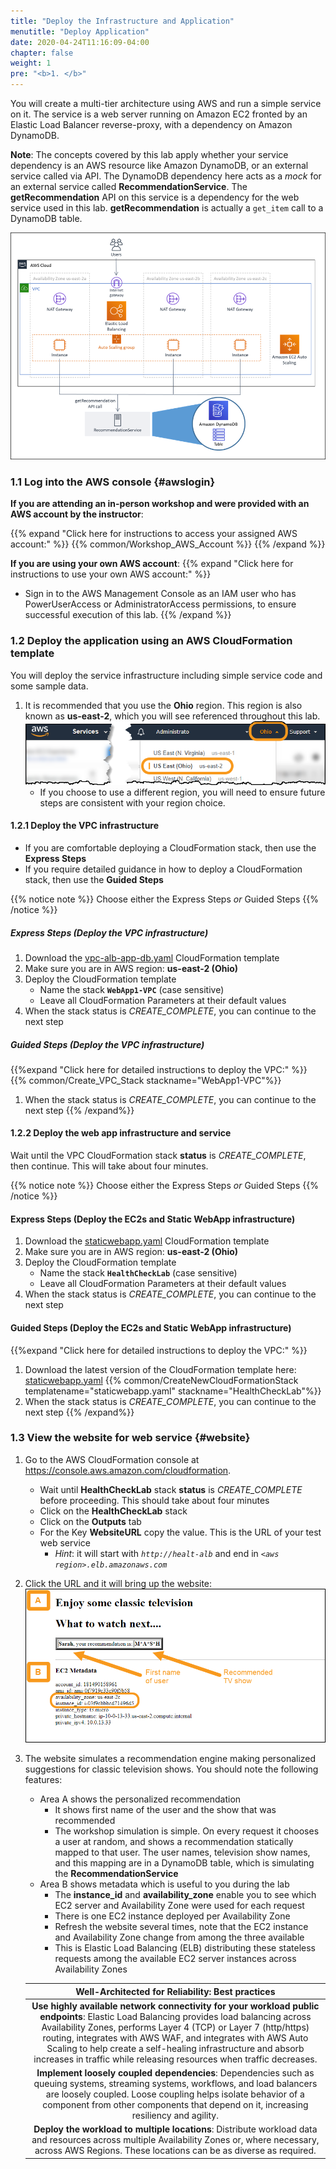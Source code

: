```yaml
---
title: "Deploy the Infrastructure and Application"
menutitle: "Deploy Application"
date: 2020-04-24T11:16:09-04:00
chapter: false
weight: 1
pre: "<b>1. </b>"
---
```


You will create a multi-tier architecture using AWS and run a simple service on it. The service is a web server running on Amazon EC2 fronted by an Elastic Load Balancer reverse-proxy, with a dependency on Amazon DynamoDB.

**Note**: The concepts covered by this lab apply whether your service dependency is an AWS resource like Amazon DynamoDB, or an external service called via API. The DynamoDB dependency here acts as a _mock_ for an external service called **RecommendationService**. The **getRecommendation** API on this service is a dependency for the web service used in this lab.  **getRecommendation** is actually a `get_item` call to a DynamoDB table.

![ArchitectureOverview](/Reliability/300_Health_Checks_and_Dependencies/Images/ArchitectureOverview.png)

### 1.1 Log into the AWS console {#awslogin}

**If you are attending an in-person workshop and were provided with an AWS account by the instructor**:

{{% expand "Click here for instructions to access your assigned AWS account:" %}} {{% common/Workshop_AWS_Account %}} {{% /expand %}}

**If you are using your own AWS account**:
{{% expand "Click here for instructions to use your own AWS account:" %}}
* Sign in to the AWS Management Console as an IAM user who has PowerUserAccess or AdministratorAccess permissions, to ensure successful execution of this lab.
{{% /expand %}}

### 1.2 Deploy the application using an AWS CloudFormation template

You will deploy the service infrastructure including simple service code and some sample data.

1. It is recommended that you use the **Ohio** region.  This region is also known as **us-east-2**, which you will see referenced throughout this lab.
![SelectOhio](/Reliability/300_Health_Checks_and_Dependencies/Images/SelectOhio.png)
      * If you choose to use a different region, you will need to ensure future steps are consistent with your region choice.

#### 1.2.1 Deploy the VPC infrastructure

* If you are comfortable deploying a CloudFormation stack, then use the **Express Steps**
* If you require detailed guidance in how to deploy a CloudFormation stack, then use the **Guided Steps**

{{% notice note %}}
Choose either the Express Steps _or_ Guided Steps
{{% /notice %}}

##### Express Steps (Deploy the VPC infrastructure)

1. Download the [vpc-alb-app-db.yaml](/Security/200_Automated_Deployment_of_VPC/Code/vpc-alb-app-db.yaml) CloudFormation template
1. Make sure you are in AWS region: **us-east-2 (Ohio)**
1. Deploy the CloudFormation template
    * Name the stack **`WebApp1-VPC`** (case sensitive)
    * Leave all CloudFormation Parameters at their default values
1. When the stack status is _CREATE_COMPLETE_, you can continue to the next step

##### Guided Steps (Deploy the VPC infrastructure)
{{%expand "Click here for detailed instructions to deploy the VPC:" %}}
{{% common/Create_VPC_Stack  stackname="WebApp1-VPC"%}}
1. When the stack status is _CREATE_COMPLETE_, you can continue to the next step
{{% /expand%}}

#### 1.2.2 Deploy the web app infrastructure and service

Wait until the VPC CloudFormation stack **status** is _CREATE_COMPLETE_, then continue. This will take about four minutes.

{{% notice note %}}
Choose either the Express Steps _or_ Guided Steps
{{% /notice %}}

#### Express Steps (Deploy the EC2s and Static WebApp infrastructure)

1. Download the [staticwebapp.yaml](/Reliability/Common/Code/CloudFormation/staticwebapp.yaml) CloudFormation template
1. Make sure you are in AWS region: **us-east-2 (Ohio)**
1. Deploy the CloudFormation template
    * Name the stack **`HealthCheckLab`** (case sensitive)
    * Leave all CloudFormation Parameters at their default values
1. When the stack status is _CREATE_COMPLETE_, you can continue to the next step

#### Guided Steps (Deploy the EC2s and Static WebApp infrastructure)
{{%expand "Click here for detailed instructions to deploy the VPC:" %}}
1. Download the latest version of the CloudFormation template here: [staticwebapp.yaml](/Reliability/300_Health_Checks_and_Dependencies/Code/CloudFormation/staticwebapp.yaml)
{{% common/CreateNewCloudFormationStack templatename="staticwebapp.yaml" stackname="HealthCheckLab"%}}
1. When the stack status is _CREATE_COMPLETE_, you can continue to the next step
{{% /expand%}}

### 1.3 View the website for web service {#website}

1. Go to the AWS CloudFormation console at <https://console.aws.amazon.com/cloudformation>.
      * Wait until **HealthCheckLab** stack **status** is _CREATE_COMPLETE_ before proceeding. This should take about four minutes
      * Click on the **HealthCheckLab** stack
      * Click on the **Outputs** tab
      * For the Key **WebsiteURL** copy the value.  This is the URL of your test web service
          * _Hint_: it will start with _`http://healt-alb`_ and end in _`<aws region>.elb.amazonaws.com`_

1. Click the URL and it will bring up the website:  
      ![DemoWebsite](/Reliability/300_Health_Checks_and_Dependencies/Images/DemoWebsite.png)

1. The website simulates a recommendation engine making personalized suggestions for classic television shows. You should note the following features:
      * Area A shows the personalized recommendation
          * It shows first name of the user and the show that was recommended
          * The workshop simulation is simple. On every request it chooses a user at random, and shows a recommendation statically mapped to that user. The user names, television show names, and this mapping are in a DynamoDB table, which is simulating the **RecommendationService**
      * Area B shows metadata which is useful to you during the lab
          * The **instance_id** and **availability_zone** enable you to see which EC2 server and Availability Zone were used for each request
          * There is one EC2 instance deployed per Availability Zone
          * Refresh the website several times, note that the EC2 instance and Availability Zone change from among the three available
          * This is Elastic Load Balancing (ELB) distributing these stateless requests among the available EC2 server instances across Availability Zones

    |Well-Architected for Reliability: Best practices|
    |:--:|
    |**Use highly available network connectivity for your workload public endpoints**: Elastic Load Balancing provides load balancing across Availability Zones, performs Layer 4 (TCP) or Layer 7 (http/https) routing, integrates with AWS WAF, and integrates with AWS Auto Scaling to help create a self-healing infrastructure and absorb increases in traffic while releasing resources when traffic decreases.|
    |**Implement loosely coupled dependencies**: Dependencies such as queuing systems, streaming systems, workflows, and load balancers are loosely coupled. Loose coupling helps isolate behavior of a component from other components that depend on it, increasing resiliency and agility.|
    |**Deploy the workload to multiple locations**: Distribute workload data and resources across multiple Availability Zones or, where necessary, across AWS Regions. These locations can be as diverse as required.|
